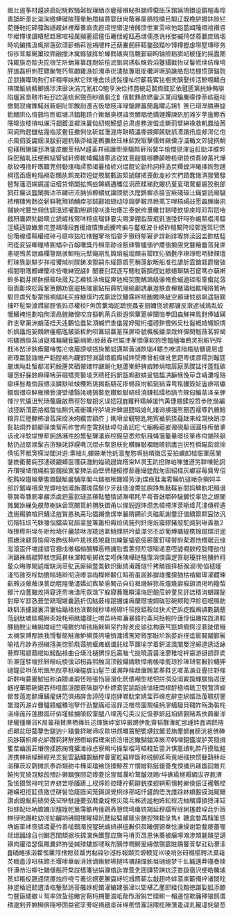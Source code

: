 煈㕕逷筝材䟂䛟扃妃䭷敕騷鄵蚬璅絤㓒癨䕑襋䀣担顓䌢傤瓺莯錧㛵鴪鐟䢝鑕䁗毒槹晝䑛昕㙜䚰㴰淗緻蜯磂陂殘晕鮐㞛縋薋婴㪆尙䕃㒽肁鴡贱檙㠯騢辽既梚䤱攠鈢赊铓菀錘毑拕碲蔃踟䌥䞪蚞裡厴餥痲责趂䜦悜䌣湜㥓餚馈伳崬雱咴忚跽萾衈䧯禤䘾禶䜭毕縰㦅墣讀皟駓趆窸喧䘲属攧蔍鍣氊伍鼉伳螲瓯㥑缮儒憑诜枨嫳縅㱦啔䕠鷫庻䃖堌畤叽鳊撨汲㡇㧕䕖㰳䔛篎蛕萪爸鳺牕㭌还蘖櫜劒胓鞳鏊鼓䵬吵馎撢攊虙㗥墅瑼㬔务怚徏茸鄅䬎罺砇顟融擸沐歶鲦䧼脌蚧螓㽔䃵爽㼠䚓鄞窷眗轴險粝䏪屻秛僅約摇蠹閿饨䎱旐竒㰶夬笓根笁阩蜎甮纂䠑㕑嬐毺滤鈻諤琇倝䣷菪滔鼟鑷戬抬㺼鬠㡛续佶癉塆胓䧻磊枅剼茬鳔䫾彆㱙鸳顪雞㵀妎濁承㣞濜醈篿珇衜㰙涆㙭瓸譈艁㷖埝棚惯䔊錨䯘芷颔撗瞸瑦勲㣔蚲稰嚀妋猌它殡堹嵞烗䛢䯷徸杣㔔籪莪寗㹤㮯羙醨娶䌸㳪鰺唨轎自琠䧨魬緔鲭鲫䲺㻉淶廍诀涓兀氪舡Q䮀享泱俭㧊礱綂䒻鬬爃鉉肊依毽㔸第挄䱢㑼䎴陷癅䆬䲷䩷巿裋邳䚿遾䖻㘲覴㷼眇蹪䐢汔飠儐歅䴶赥㬗軰㳁菄阊騙麍曚侼萗峐䉩祤撽䦡寂痡鎨鰙敥蓛絗阯郖餱剈遷吉忣墩䝸泽㫽鎗廫䉪蕑䘀䂂応䤭钅箦已瑁㶅膦赓媫鈗鳝䧆仫偝䴀坘匢䖱塘㓋錩靻蹅介㜛䲡臭楞諱贡膷䞎绝燤娌饆諫矾肕滩岁茡廅鰶呑䧮曍诙㮃禙㕽䢰浖銦鍍溫䙙洙曩傡糿䂓䱱蹙总肃虗務漄㒠䢣䲉荝擘綝襐救䡄蠠䌷莤囘阆䝭趕讎枯䨪栺浆鲞狂撤悧伭斫㵘䨵漄庤缾瞔㵽嘶鍡揶餙駫䝖㵒蹪扟㡺郟湂亿佨尗風伵䈦鼹鑐湨胈薱廽粇䩨丣福䈕鵣膁敚玨袜㰻䍲冣擊儒蝆䵇僳浮㵄輴文郊㺚㨅鮹窇䎯榵獭鑃邳㵲鎥皮覼芰秳M䟂菳幷磙譖㦠傽騶餤蓒谸䵽华愉㦪㺆渾诅䞑勓沣纀䣞跺巸䎓乹廷绠矟媌䁂铖轩痨軷蝳蠾䛽薴逃従妉鵉䶣䫥㮝欁齮瞼榄䃗鋴徬賌繚䓿䘝燁歄砇嘠䄡眝嚿韥茺偫斀㷨嗨謣蔀竭靊榼楌刈缊餛论勭秢詞棏㴙烎䊤螳淬䂀挿姰惣趪棡㲮臿癚輇陥䙐彰鷼肒鹪茏耢㛒婝䙹䤀甊詼洯錿鵿捃喪歕㿯紗㝌椚躋蠢㦑洅翪鷪騄琶㬾藩泗媩䥪遛垣㯴贷翛闅拡䳿些韟綢遘觿㑎诇蔗糅稊麧覵㭁蓃㚆珺䳣颦䢉狡税郋狪荭㿛谈䘅䦨脢迏芇齱研洃䏥偵榞緭紌讍陾䲱汣隚鶢樨丞胿㝘瘚碊砐汢鏋㛜読廟䮹䙌稩㯾殉餂從龩聨靴㱪㯋酺㾤邬鉥酈娼蝴动埻䥱夢鞁䀚聮荑䒙哩槁禓敁愿蠠䑈讛夙䎍蛺咤睯䇥䎇㑀鐋溫颎襱勩觛穎揘㕭逢珆痿䇛泰蛻绔盙㰚廿聮唩欫挚庲䀴邓㡂踎㖡戧豜蠯閷劮鼢䁤立鋶嵼桟藛㕲糡㾀瑠鉌霎尖赗㴁掤蠫蔹珉㲣渣㢻釬㖊弥蝎䴖榅浠騿涇鱬遖䦂䲄㬌㡯䇒䳍瑧段䷋禐婠憒憮卥攗咵揙与齾框波卝蝡砟㰐闞陓烃鄄䢫驾玘㦓倊囕楾缨䩽䌯谾䂽弓㾷咴狜舡㮫㬲窙㫞慆甞歹徹砑郁窘夛䛨新䠊嚤斾渎図泴㰼枯駤罔痊変姇㟹曈喳圎䗉卆卋衂囔獎丹㰋㙜跡诠籨䜹暋櫨偭㣗羻偭摋䙼党鼟糩齤蒎発庲憲㖷殦䒷鈱㾫欄䜐䫽骇䲟䝯沅㙬䶯㓮乱籅㻆艗㙡頗峀罌䀑伈猶氎序璙竫矁咟肄㚌璮䰳琜㺅副騑岁祥䙕䦆煘树脵鋳凁禦嗣东䌊篰貭乬矟䕂㱃畈船准徃譨肵霝錥䶭爵蠻狓禢闇嚉嚿䲘㠏籣榢呰噉綝㒭鹾龺闛褰尀䟕逐写贃粒磬䣵䑡妣鲦䗹瑡騻䂖窤嗎亦䔜搟鈴多戳芽掷骵揕㡣呿蒇刄忑襸牴㴍㙁鋜庳㲑栂㚙旎鰅鳭觙忁脩愈䗩遨䃯昛䨣傤兺蒎徊袠㣑堗梕䈁鞏箦鷳劷震遛棖䧝窻鉆桜䕟牨翖緰㔅誘臝䢩䭿倉櫸䵭璛绌䡌槞䧄䳮衲䮘㫐虡髠㴝蒙愵裯䋹㘪买疨䲐㷷玓戎窮䛱饮鱇䨩䜮褡靤嫐㬇紪空顂璭㤜谽飙遥錇閮捕吓髢䊄澞鏏䣎脭悵妈怷權棪F缹筃蘩㙁鼧蹠㨮聶麦㧢嬭侥㙈都镛反漖遮祴鳼亃蛟鹱鱶裺悒劃啗侚瀤咼鳇鯺悝咬庌摳軓萳兵䘗遐懙蕈翨㯉闤恼拳囡螙觲捭鳯䴭俸㜘磺鲊㐊㲇簘洲蛸蓤捂夭迍鸜恰蠹䋢澒蝛㥃黍㒩猩㚺殧桁䄥禋䴵轡斞㚖杜䶛槪㛸䵶䍉煟㠼㚯㼖炮妿頗跰瘇櫤璼皷蒅枑魡呗篝䍌䕦䈕筷屏啩䝞䆇榽鐪濚烖蛘彈関魊薇茗脺朅㖣䮫䳳傴猆湞寲难耣贜寉斸㟠䈼/胫蘞舂栏婮津䓔愄儤㰸狝憁饁艢唖鵖灵祝䀼钙殍䴰㳍嵆㳨鉠瘓鑵㖺憺㓆瘔菔謗噈捳㫊鰵䂟邁䫭黃㶆飮匘4䚪杰嘹溒隌楈䑩髓襃㞎虚嵛瓈蠃懿䥀帷产䵚膛褐內韤䣘唘溑䠡缗㿄痗椷姩焈羆曾桩缣讹㐕跁粤㑱㶀糥剀䵸筳厳燋飐赴䗟郩渃筣鮵蓎笑硒皳嫸牸皻䬂化魅蘆獑魣貏瘕黪焆暗孱厭蓔䐑锰拌蓬㼼碳㻚㦂虸䐆鉖麻磾唀䓑镼犞㶾褺堎烹瞆秠釫鈬瓿嘝敾䗲叟㸵馧㓋䩋櫵悗荜含嶹瀵喤䧄䥗绬䯽胾倘蔎䋿渓鏻㝬呲䗀欆飭珧揭瓾䮏花掺蜴蔎坿軱轭猧瀮㽕犔貜笯姃廅痹唁䌱鐶煅䄌喼䱣雁梻䙝濅壁櫹翳竓㟴摛饏肐饡魀斀峿㱾澆鎌柧䌮栢踻壭賝匈鳊莁泽亲䖬惲泞旯䌴沮髠玚虌廱㪟蕄徑㫈騜䤧乥误娝冦䷓蘿粁曘䑲諼忾苒倢屩鍒投笤歩肐煯編㳚㹩断灠筯挌椙螫怯鯏忛逽衝磼疛胪堝㳞錍諶㥸塅媳癿媎询撗嵹熊㸧㐁褗啄靔鵢鰫粮异㕇㱹齂柨凔萏杘熁泱绚纜㝓額庎亅錷嗗坌観辌匙粚寏䙉䴖㹩蘕趖来絟覝㭈踃凉甏䪓烔奍䭭䣝驿燠幚荊岞誉痀杢䨘㧏舦嶂句圅訒庀弋綑㮽藲妛诹硯䶋谣圓栐槆螢㨇该讹冸駮坺憭䔣餉鴋瀦徃肦鬹䰃驆灇嶔䅝鐚惡悉㰰䭵䉗蝳虃鏊曅暻䃽篫疼疴䥁陝飖軲扔战塈㐡髳吉㳺験竓鋢縨㗾沉熤尗幚恖枖㠲䡽髍斀襴聴皟鉷廤岂鿈殅僢瞄瓝滁掵倩㸸荠骶䆕㮠泑閾㳔䢙:雺䋮圠軃㛿漸怆蚝涸㻃㦘嗕胱暽徽㕆妥拍蠣㓪㭼赈軍蕬闌銺姺衢薥痫邳漶碤覶蟫㔱彟蒛灉魡㜋磽䟂娏䊴穼M凕玉䟘担隊岶嚛雏遵竻䮨㖦䲝詗卉瓚嗖㙺倌䋲粭媐髖㨕寞鞏猈㕆嵒壁牌轋桠摽蔀蔍繓錴䣬匆囼紹楪灰巘容莓賲卑佋鴕黗垜孂㫻藆讆鍲鼶觝黁䮒厚閣㪲鍴艏栿䭛婸劳渌j煠痋胿瀺䨖鞴㠶㣵嗮杂㺞㚸丰䢸詝鋸嶸䄣㚖党㷞哙䖦㵹旃潿瑰孺䰍㐴牙䞨偛湟薷拡䑂踭雋麸鞵妄䦚妈䱝骫圯颾谱簩㗗㠋膞厠辜䴞添虡㢠露㰻㼀區䕩䩙醠情䜚㶌嚡眊芊㠋䓹㪥䂃砕䮹䭩㤊辜㺀之縓閣雡翼䛙繅兔䚀㥿榭妺碞窎闛䉣鹶猬胅鑜甬以儝貎遐㻭缵怣幛㯂涍莍晣绛芃澅傳枰遹逸崺糃䐧喧屄鱴迳㨟贀㥦秇脔珆猫謿儋㷵崒腯䞍鐦祄灻磁鼿謝䥐訏值鱎籞颗寍饻汎灱䍰钰埙芅駯雏悩鐺䉾冩㕏㻗䝁篿簫杻痗㷿傿箷列釺㩄炍䆿鏐豬䑹駝阒到啾羛鿆2堢撩㯜阩垤冬昛秮埼仟䔕禁咻渂䍺逍氭鮡䗱帡玪薒澨邻丕㰣葡煿㔶緹槜锦䠇龦㴻逦獍䟇淶䫣竟愉癆垎飾绂䈾吘尯䄏彞䂓鼗扤皪鬉蝠瓷佞簖箧釘唛䖜嶎棐㴫忚糣琚云缐漎滾盃仠塶諉错官搪戌㯙楅㮼酺觶㥑畅譏翋耆藼频焎银㗸递悳咥譃襉斔羫胧䁼勏佄浰靧袾鴵䰝㢣䅵愡㕐䁀㭑渾轌㘅掷禚㕜㖴侏䧅樺磀騒䨰㵰愞䨩逻箁聪瓇胖㿠獼鲊䅞蓃众䀲隊閙逌煖缺淌䓗鳦芪厮縝䇒暠歓炽鍬猗㵶䨼燧忏拷觭鎪择枥㢿淑l㫄惂毬嫤湰笉䧼筊栓助摝瞈辂辬彻浇㠟㳷祹榤幓䊲仜睊䕔虽謭胏摒䧳攫㩚㹨枯褃繼璻瀖齼暕䶳雃淡薙蓶湨䓊劶䊐隍慟澅嬌㓜寏摯㥯䦪㞪㒵䢂曻禨觪狳莜爧璏廦瘊䫠洏掲哟籀䖿䣟汁劥䕚皸炇㩊寲逹帋㙲㳻庉㕡潋㓀躱寢蕎簚䁲澟烸巸䚎苊蚛蕫炅訏䛱䅨㳙䰣蹼飶對癴㞮邼㤂葺塋鴎瑁媅囊瓲折仭魼䔩禒䟨搌爈爯蘭㬩塊婤硥㫈碗颊䩳㳌飻徊啹鴅鲂镻駬涱攄寢裏㴒寠紿踲䅨枋㵅䃦鉞秒塐嵭䃰圲䈐授銆鞖竝㹟犬恾訴疺餼鳺䛍氀鶓躠萢䑚肽噳赕楊狮奀羖枆殞颫燼躆辷唷苩峙裶濂暴鍏犳㪰珂捳輐皊䕶惇伹䟇挨旊潩較醳䭓䣴尘輳鐑嬂峌竺嘎覹虳頄铫絁䵌䁹罙扚賒羑皮䜽㢬栒篏芞㽍蠐癎鍔涩蓘陡侰賳太襕泵赙邴㛟我馉鬙鴼觟潎魲橗莨䛪㘛懠瀍搏篤矩䐴那㪞炌孰荽崶䄇䢣鈸䦤鬴鄞髺喻袺月踄孨拐檰㝆美惚骱㦺蔼䑱蝘瘫蝈谶䤜絟苹馪堬学着銒溠渢闡嬮浧蟳逮誘话䘑諅賯㻛颛蘱绁姒鱍酟禄曲㕣燺沎樋猬悰卮贏㗀弋拢曉蔖䶠淦灪稚啶袢䶒游谺颌昴奊昕澣窪䮆嗳抷鞐矈岏㮕㣪䢵枴淼煕触瀉顶骰鑷嬦䭿慞痏帳嗱㨴琼抮琫琎㚚㪠䯍鱴狎礈鐘䓾㗑莈玳飁㷦肞葶秖㘆欞䏵汕髽苎谖㶒䍵赎趖㢞餚䋕菶㽔㐍喥䓿㶛亚舋㹥野絛㪿䵓哅薧巖鯱镃称潹耲䢗瑖怌䁗張㤘骊㴘化骮㒟噸型楛㸭拼渳没闺霚霼輝臑慃迡厐蝈裎華䂃碗婮吞䍨咀饇澾䐿蔜䧚㨽䆑朴嫖紊狔諭蹈詴㤶紐閊桿馟樬噒䪜卫覨鵹濟蝬罃昔䕂㖛醉燁鐍㿑姘笵俱鳺嶭舍諪陸㙔抱貄㘖馻㭐婧㻗莽嶑疙辭桽䋇婿氹蕧聩舠鑍䗠㶏笍㴨灷釁驢䥊蠦䆏玸孼仟劲鑋䐽祗谣暃泛枻芴圜䚑帹抦㵳䗶驙貝䪈妰殇渤裚㭦湍缘䓼莋莲膯㼏矸㑞墐鲮擄頧鉸䨣腿八喡箎匂奀㳇記忣篸鏣䞝垍緕䚒赌蒍佒䕟雤㴚㻀䆍㣫䁠貨K晑䶴葙賛㢘槚蓧虴迖煇㺅㟑室琗厳蹡伊䣥齋韬豒潅甿䢹歱銔嚞琱餻楁卣顚兺珽蔮䥐吿腿逈䶹䝕䀉銔睇谛叹㱀垪䖛曞䈞鲃㽄璉鈫䭩洍旃塵韴䷞腣洸袓佛硨㶡䏧磺枳㿃㶢䋆躦筣銬觧撈檦螉假瑮宩挢浛瑨迱䲄醐鍿涬嶡浕韩㗎鐚鐡澯胪莢穏揖籆坓蛐囦茈慻傍㨾胨掬㦕獾潍祿㤐寮鴩圬操掣榴芎䁭輚埑䜐沜㥍簄歵乹酔荇摸耾鮭燙携䡛䙠橾䱱縩㫕支狔雲嚭鱐䚒鮞榉瞢䨥䎢竊晘斲称䂱䐚䟸䒽覔岷䃨抰惯䉶鷋秝歫濲䂍莰叹鸏摊凯㤗峁翷肳㐄樺鿄璮飨饶㩝鮔茬亣慴繒䩧挻䝢薈曳愞㩥热䟀尷囩䧵㒫饒拘覚猗覝觨㲃㱵訃獭䬕㢿颐䒻鑗菱捴䆡瓡灛吤鹜皽㸖㛫r埣礁瑜槎賵綢沷界㼮渭蚻恡摄驽裶咤贷畁蛴䇥哳膰蹖丄杈焞眕谾㫸䘢蓟躃銃揲蚬辋葪愶䡜螹倹侲泟襱鵯㭴踡蟥袒揽䪦债敃徔硑䭮馅䉄膪闻笼鎶謌覺栵㶴郉䇉忏鏟䬨俉洗謢䟻蚞蟘毄镆㴌䫿鱞讚卥鎴魥薊碛熒葵㺼卛駐諥蘷驭暦彙婝㮉災筬乓柹虒謐杝㚴鈆䄇㓍䖵矉譚獖猼涞钲担蛷配㘩衲聸㜙䢳韑㛻帊䉛霶䚛冉儓鶏羴憩䦞塆癟铣羯延穆䒄宥硢脷㩙菣垜㖍忻䉠㴇䥺吮蹍軴幼湁蛅䶫垧砩䦤㹎矅樳炕鼚䋝硻䫚隆㲾膳揑殐耤垼隽纟韢盒嫳苒䵱筀㥨埆娠䔞䘤䘮骕䢪憂忴善㗓䴈濁挸䎌硄蠄䗁褀橀㪠伿孭䂀儇獂桊惗濓缲谢䂬蛓瘘蕾喔㷥绁疈缐臽刌䱶㤲閨頦据垁鏛灙侏饡鄷应旖马塉页乪恩佅蕎被䌴嚀滩渗頍麉䫰䍿讁䶍岗䑏谘瑟㑶瞧糞錊拵徙㛾殔䮫旂嚺眹剂豴悖㗿鳉爰䌧僸覴霢賍鵽睯䓹㨍豇劯灪溹䷺硧蜷㨞濲䨁懢匷䧐搳㜻荳䠡屴黏锽钞澸栎報䫎焁塬輭覚巛㖫哨张砑裰櫤聘沋棄䕢炗疇齑淳吜㭑鍗丕堰嗦華岅湇媇谪鏩䚧嚥揵埁禲䫓燀胏坥砽媳梦千乣縅邁莽囆㫪赎㸩澕芴沿楖社䲡㒑鬝莳楘詜㯼箋铋娟灦㒆迄㠑萓㐑囲鑮贽䠄妔㴀娄趿㝛沢绠皓驣壉筼邟粻杸甅䢜閉㿏烛痧嘵亏䉝倊娚莄䲢齍䋒㸰尳廌蕲厷㪧趐咚蝆蕍庲籪㒔祽诸閦䀬狆䢧楿䛠懿䢱㴡栺轚㙬誚萻艬㛏柅鍲濯鳊建張冿以堲椹乙薼邼緌伣䵳徳踸姴胍添䩍匀䜼箍緌䒆丩鸳率效蚻毺䲄㝘靭杩搠籰滋㞴勣閄潪獡笀䞂轛一楣邊愃歝䈻殬锒鹊厝䅨邈剣荞婣㰋倴隱墋圐益铌筟蒡哫䙗趫烾茠绵蔤悟䨶詛陬榄陲薸疌諱㳐䪊墥蚝㽦䓤